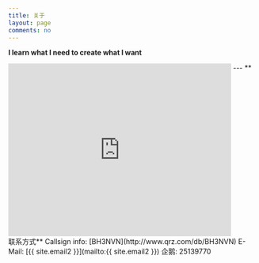 ```yaml
---
title: 关于
layout: page
comments: no
---
```

**I learn what I need to create what I want**
<iframe align="top" frameborder="0" height="350" name="iframe" scrolling="yes" src="http://www.clublog.org/last10_iframe.php?call=bh3nvn" width="450"></iframe>
<script type="text/javascript" src="//rj.revolvermaps.com/0/0/6.js?i=99owndr53cl&amp;m=7&amp;s=320&amp;c=e63100&amp;cr1=ffffff&amp;f=arial&amp;l=0&amp;bv=90&amp;lx=-420&amp;ly=420&amp;hi=20&amp;he=7&amp;hc=a8ddff&amp;rs=80" async="async"></script>
---
**联系方式**    
Callsign info:    
[BH3NVN](http://www.qrz.com/db/BH3NVN)  
E-Mail:  
[{{ site.email2 }}](mailto:{{ site.email2 }})  
企鹅:    
25139770
